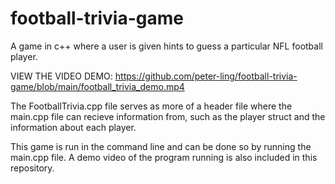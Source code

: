 # football-trivia-game
A game in c++ where a user is given hints to guess a particular NFL football player. 

VIEW THE VIDEO DEMO: https://github.com/peter-ling/football-trivia-game/blob/main/football_trivia_demo.mp4

The FootballTrivia.cpp file serves as more of a header file where the main.cpp file can recieve information from, such as the player struct and the information about each player. 

This game is run in the command line and can be done so by running the main.cpp file. A demo video of the program running is also included in this repository. 
